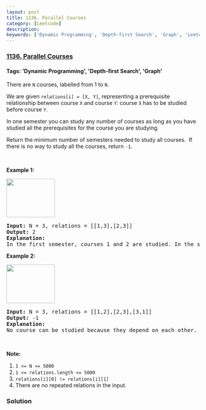 ```yaml
---
layout: post
title: 1136. Parallel Courses
category: [Leetcode]
description: 
keywords: ['Dynamic Programming', 'Depth-first Search', 'Graph', 'Leetcode', 'Hard']
---
```

### [1136. Parallel Courses](https://leetcode.com/problems/parallel-courses)

#### Tags: 'Dynamic Programming', 'Depth-first Search', 'Graph'

<div class="content__u3I1 question-content__JfgR"><div><p>There are <code>N</code> courses, labelled from 1 to <code>N</code>.</p>
<p>We are given <code>relations[i] = [X, Y]</code>, representing a prerequisite relationship between course <code>X</code> and course <code>Y</code>: course <code>X</code> has to be studied before course <code>Y</code>.</p>
<p>In one semester you can study any number of courses as long as you have studied all the prerequisites for the course you are studying.</p>
<p>Return the minimum number of semesters needed to study all courses.  If there is no way to study all the courses, return <code>-1</code>.</p>
<p> </p>
<p><strong>Example 1:</strong></p>
<p><strong><img alt="" src="https://assets.leetcode.com/uploads/2019/04/20/1316_ex1.png" style="width: 126px; height: 101px;"/></strong></p>
<pre><strong>Input: </strong>N = <span id="example-input-1-1">3</span>, relations = <span id="example-input-1-2">[[1,3],[2,3]]</span>
<strong>Output: </strong><span id="example-output-1">2</span>
<strong>Explanation: </strong>
In the first semester, courses 1 and 2 are studied. In the second semester, course 3 is studied.
</pre>
<p><strong>Example 2:</strong></p>
<p><strong><img alt="" src="https://assets.leetcode.com/uploads/2019/04/20/1316_ex2.png" style="width: 126px; height: 101px;"/></strong></p>
<pre><strong>Input: </strong>N = <span id="example-input-2-1">3</span>, relations = <span id="example-input-2-2">[[1,2],[2,3],[3,1]]</span>
<strong>Output: </strong><span id="example-output-2">-1</span>
<strong>Explanation: </strong>
No course can be studied because they depend on each other.
</pre>
<p> </p>
<p><strong><span>Note:</span></strong></p>
<ol>
<li><code>1 &lt;= N &lt;= 5000</code></li>
<li><code>1 &lt;= relations.length &lt;= 5000</code></li>
<li><code>relations[i][0] != relations[i][1]</code></li>
<li>There are no repeated relations in the input.</li>
</ol>
</div></div>

### Solution
